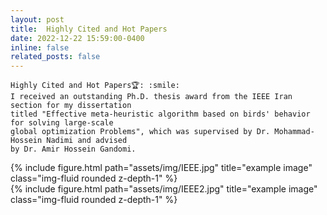 ```yaml
---
layout: post
title:  Highly Cited and Hot Papers 
date: 2022-12-22 15:59:00-0400
inline: false
related_posts: false
---
```

    Highly Cited and Hot Papers🏆: :smile:
    I received an outstanding Ph.D. thesis award from the IEEE Iran section for my dissertation
    titled "Effective meta-heuristic algorithm based on birds' behavior for solving large-scale 
    global optimization Problems", which was supervised by Dr. Mohammad-Hossein Nadimi and advised 
    by Dr. Amir Hossein Gandomi.
      

<div class="row">
    <div class="col-sm mt-3 mt-md-0">
        {% include figure.html path="assets/img/IEEE.jpg" title="example image" class="img-fluid rounded z-depth-1" %}
    </div>
    <div class="col-sm mt-3 mt-md-0">
        {% include figure.html path="assets/img/IEEE2.jpg" title="example image" class="img-fluid rounded z-depth-1" %}
    </div>
</div>



